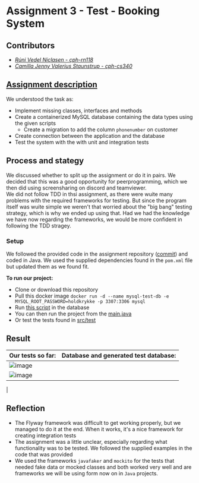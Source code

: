 # Assignment 3 - Test - Booking System

## Contributors
- _[Rúni Vedel Niclasen - cph-rn118](https://github.com/Runi-VN)_
- _[Camilla Jenny Valerius Staunstrup - cph-cs340](https://github.com/Castau)_

## [Assignment description](./assignment-03.pdf)

We understood the task as:
- Implement missing classes, interfaces and methods
- Create a containerized MySQL database containing the data types using the given scripts
  - Create a migration to add the column `phonenumber` on customer 
- Create connection between the application and the database
- Test the system with the with unit and integration tests

## Process and stategy
We discussed whether to split up the assignment or do it in pairs. We decided that this was a good opportunity for peerprogramming, which we then did using screensharing on discord and teamviewer.  
We did not follow TDD in thsi assignment, as there were wuite many problems with the required frameworks for testing. But since the program itself was wuite simple we weren't that worried about the "big bang" testing strategy, which is why we ended up using that. Had we had the knowledge we have now regarding the frameworks, we would be more confident in following the TDD stragey. 


### Setup
We followed the provided code in the assignment repository ([commit](https://github.com/Hold-Krykke-BA/Test/commit/1a21b64df26c98dc6cb395f8d8ce458771d56ed5#diff-bbd6f8cf2e618b335ebcaa545470413e4db5304dc5ba229858d647983c8061d6)) and coded in Java. We used the supplied dependencies found in the `pom.xml` file but updated them as we found fit.

**To run our project:**  
- Clone or download this repository
- Pull this docker image `docker run -d --name mysql-test-db -e MYSQL_ROOT_PASSWORD=holdkrykke -p 3307:3306 mysql`
- Run [this script](https://github.com/Hold-Krykke-BA/Test/blob/main/Assignment3/scripts/ddl.sql) in the database
- You can then run the project from the [main.java](https://github.com/Hold-Krykke-BA/Test/blob/main/Assignment3/src/main/java/main/Main.java)
- Or test the tests found in [src/test](https://github.com/Hold-Krykke-BA/Test/tree/main/Assignment3/src/test/java)

## Result
| Our tests so far:  |      Database and generated test database:     | 
|----------|:-------------:|
|![image](https://user-images.githubusercontent.com/35559774/139650032-b5460836-d4c5-4902-bc86-9e2380df312d.png)
|![image](https://user-images.githubusercontent.com/35559774/139650116-f63cb086-d69b-429b-a2d9-dc541e49b6b8.png)
|  

## Reflection
- The Flyway framework was difficult to get working properly, but we managed to do it at the end. When it works, it's a nice framework for creating integration tests
- The assignment was a little unclear, especially regarding what functionality was to be tested. We followed the supplied examples in the code that was provided
- We used the frameworks `javafaker` and `mockito` for the tests that needed fake data or mocked classes and both worked very well and are frameworks we will be using form now on in `Java` projects.
